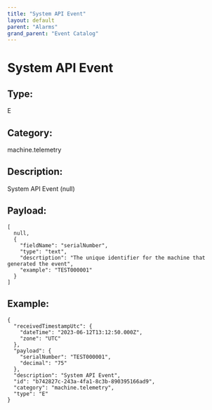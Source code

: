 ```yaml
---
title: "System API Event"
layout: default
parent: "Alarms"
grand_parent: "Event Catalog"
---
```


# System API Event

## Type:

E

## Category:

machine.telemetry

## Description: 

System API Event (null)

## Payload:

```
[
  null,
  {
    "fieldName": "serialNumber",
    "type": "text",
    "descrtiption": "The unique identifier for the machine that generated the event",
    "example": "TEST000001"
  }
]
```

## Example:

```
{
  "receivedTimestampUtc": {
    "dateTime": "2023-06-12T13:12:50.000Z",
    "zone": "UTC"
  },
  "payload": {
    "serialNumber": "TEST000001",
    "decimal": "75"
  },
  "description": "System API Event",
  "id": "b742827c-243a-4fa1-8c3b-890395166ad9",
  "category": "machine.telemetry",
  "type": "E"
}
```
